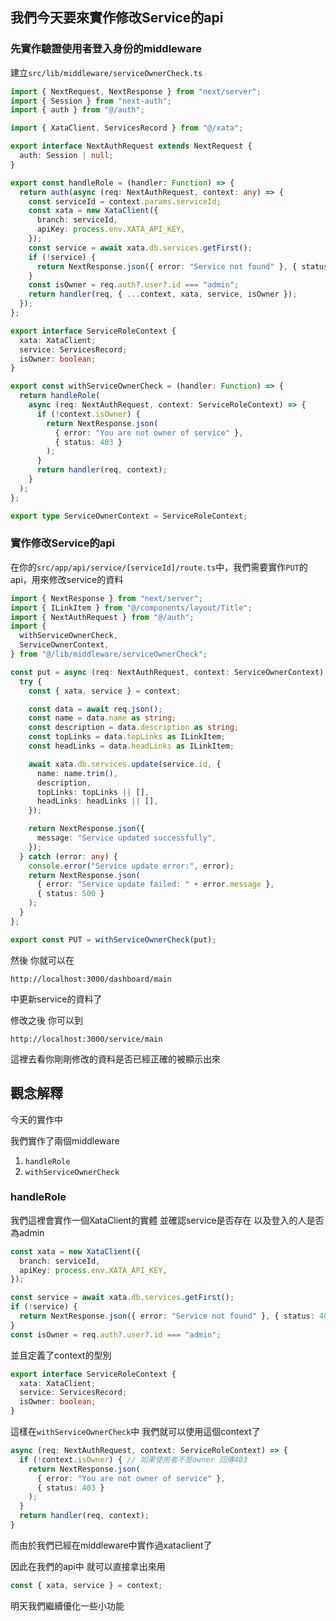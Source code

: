 ## 我們今天要來實作修改Service的api

### 先實作驗證使用者登入身份的middleware

建立`src/lib/middleware/serviceOwnerCheck.ts`

```ts
import { NextRequest, NextResponse } from "next/server";
import { Session } from "next-auth";
import { auth } from "@/auth";

import { XataClient, ServicesRecord } from "@/xata";

export interface NextAuthRequest extends NextRequest {
  auth: Session | null;
}

export const handleRole = (handler: Function) => {
  return auth(async (req: NextAuthRequest, context: any) => {
    const serviceId = context.params.serviceId;
    const xata = new XataClient({
      branch: serviceId,
      apiKey: process.env.XATA_API_KEY,
    });
    const service = await xata.db.services.getFirst();
    if (!service) {
      return NextResponse.json({ error: "Service not found" }, { status: 404 });
    }
    const isOwner = req.auth?.user?.id === "admin";
    return handler(req, { ...context, xata, service, isOwner });
  });
};

export interface ServiceRoleContext {
  xata: XataClient;
  service: ServicesRecord;
  isOwner: boolean;
}

export const withServiceOwnerCheck = (handler: Function) => {
  return handleRole(
    async (req: NextAuthRequest, context: ServiceRoleContext) => {
      if (!context.isOwner) {
        return NextResponse.json(
          { error: "You are not owner of service" },
          { status: 403 }
        );
      }
      return handler(req, context);
    }
  );
};

export type ServiceOwnerContext = ServiceRoleContext;

```
### 實作修改Service的api


在你的`src/app/api/service/[serviceId]/route.ts`中，我們需要實作`PUT`的api，用來修改service的資料

```ts
import { NextResponse } from "next/server";
import { ILinkItem } from "@/components/layout/Title";
import { NextAuthRequest } from "@/auth";
import {
  withServiceOwnerCheck,
  ServiceOwnerContext,
} from "@/lib/middleware/serviceOwnerCheck";

const put = async (req: NextAuthRequest, context: ServiceOwnerContext) => {
  try {
    const { xata, service } = context;

    const data = await req.json();
    const name = data.name as string;
    const description = data.description as string;
    const topLinks = data.topLinks as ILinkItem;
    const headLinks = data.headLinks as ILinkItem;

    await xata.db.services.update(service.id, {
      name: name.trim(),
      description,
      topLinks: topLinks || [],
      headLinks: headLinks || [],
    });

    return NextResponse.json({
      message: "Service updated successfully",
    });
  } catch (error: any) {
    console.error("Service update error:", error);
    return NextResponse.json(
      { error: "Service update failed: " + error.message },
      { status: 500 }
    );
  }
};

export const PUT = withServiceOwnerCheck(put);
```

然後 你就可以在

```
http://localhost:3000/dashboard/main
```

中更新service的資料了

修改之後 你可以到

```
http://localhost:3000/service/main
```

這裡去看你剛剛修改的資料是否已經正確的被顯示出來

## 觀念解釋

今天的實作中

我們實作了兩個middleware

1. `handleRole`
2. `withServiceOwnerCheck`

### handleRole

我們這裡會實作一個XataClient的實體
並確認service是否存在
以及登入的人是否為admin

```ts
const xata = new XataClient({
  branch: serviceId,
  apiKey: process.env.XATA_API_KEY,
});

const service = await xata.db.services.getFirst();
if (!service) {
  return NextResponse.json({ error: "Service not found" }, { status: 404 });
}
const isOwner = req.auth?.user?.id === "admin";
```

並且定義了context的型別
```ts
export interface ServiceRoleContext {
  xata: XataClient;
  service: ServicesRecord;
  isOwner: boolean;
}
```

這樣在`withServiceOwnerCheck`中 我們就可以使用這個context了

```ts
async (req: NextAuthRequest, context: ServiceRoleContext) => {
  if (!context.isOwner) { // 如果使用者不是owner 回傳403
    return NextResponse.json(
      { error: "You are not owner of service" },
      { status: 403 }
    );
  }
  return handler(req, context);
}
```

而由於我們已經在middleware中實作過xataclient了

因此在我們的api中 就可以直接拿出來用

```ts
const { xata, service } = context;
```

明天我們繼續優化一些小功能


